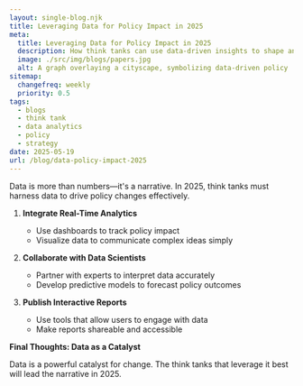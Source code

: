 ```yaml
---
layout: single-blog.njk
title: Leveraging Data for Policy Impact in 2025
meta:
  title: Leveraging Data for Policy Impact in 2025
  description: How think tanks can use data-driven insights to shape and influence policy decisions effectively.
  image: ./src/img/blogs/papers.jpg
  alt: A graph overlaying a cityscape, symbolizing data-driven policy
sitemap:
  changefreq: weekly
  priority: 0.5
tags:
  - blogs
  - think tank
  - data analytics
  - policy
  - strategy
date: 2025-05-19
url: /blog/data-policy-impact-2025
---
```


Data is more than numbers—it's a narrative. In 2025, think tanks must harness data to drive policy changes effectively.

1. **Integrate Real-Time Analytics**

   - Use dashboards to track policy impact
   - Visualize data to communicate complex ideas simply

2. **Collaborate with Data Scientists**

   - Partner with experts to interpret data accurately
   - Develop predictive models to forecast policy outcomes

3. **Publish Interactive Reports**

   - Use tools that allow users to engage with data
   - Make reports shareable and accessible

**Final Thoughts: Data as a Catalyst**

Data is a powerful catalyst for change. The think tanks that leverage it best will lead the narrative in 2025.
